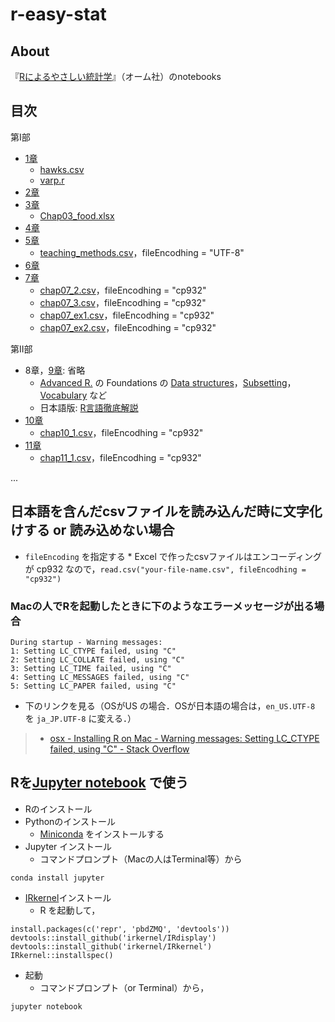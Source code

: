 # r-easy-stat
## About
『[Rによるやさしい統計学](http://shop.ohmsha.co.jp/shopdetail/000000001781/)』（オーム社）のnotebooks

## 目次
第I部

* [1章](http://whatalnk.github.io/r-easy-stat/Chap01.html)  
    * [hawks.csv](https://github.com/whatalnk/r-easy-stat/raw/master/hawks.csv)
    * [varp.r](https://github.com/whatalnk/r-easy-stat/raw/master/varp.r)
* [2章](http://whatalnk.github.io/r-easy-stat/Chap02.html)  
* [3章](http://whatalnk.github.io/r-easy-stat/Chap03.html)  
    * [Chap03_food.xlsx](https://github.com/whatalnk/r-easy-stat/raw/master/Chap03_food.xlsx)
* [4章](http://whatalnk.github.io/r-easy-stat/Chap04.html)  
* [5章](http://whatalnk.github.io/r-easy-stat/Chap05.html) 
    * [teaching_methods.csv](https://github.com/whatalnk/r-easy-stat/raw/master/teaching_methods.csv)，fileEncodhing = "UTF-8"
* [6章](http://whatalnk.github.io/r-easy-stat/Chap06.html)  
* [7章](http://whatalnk.github.io/r-easy-stat/Chap07.html)    
    * [chap07_2.csv](https://github.com/whatalnk/r-easy-stat/raw/master/chap07_2.csv)，fileEncodhing = "cp932"
    * [chap07_3.csv](https://github.com/whatalnk/r-easy-stat/raw/master/chap07_3.csv)，fileEncodhing = "cp932"
    * [chap07_ex1.csv](https://github.com/whatalnk/r-easy-stat/raw/master/chap07_ex1.csv)，fileEncodhing = "cp932"
    * [chap07_ex2.csv](https://github.com/whatalnk/r-easy-stat/raw/master/chap07_ex2.csv)，fileEncodhing = "cp932"  

第II部

* 8章，[9章](http://whatalnk.github.io/r-easy-stat/Chap09.html): 省略    
    * [Advanced R.](http://adv-r.had.co.nz/) の Foundations の [Data structures](http://adv-r.had.co.nz/Data-structures.html)，[Subsetting](http://adv-r.had.co.nz/Subsetting.html)，[Vocabulary](http://adv-r.had.co.nz/Vocabulary.html) など
    * 日本語版: [R言語徹底解説](http://www.kyoritsu-pub.co.jp/bookdetail/9784320123939)  
* [10章](http://whatalnk.github.io/r-easy-stat/Chap10.html)  
    * [chap10_1.csv](https://github.com/whatalnk/r-easy-stat/raw/master/chap10_1.csv)，fileEncodhing = "cp932"
* [11章](http://whatalnk.github.io/r-easy-stat/Chap11.html)  
    * [chap11_1.csv](https://github.com/whatalnk/r-easy-stat/raw/master/chap11_1.csv)，fileEncodhing = "cp932"

...

## 日本語を含んだcsvファイルを読み込んだ時に文字化けする or 読み込めない場合
* `fileEncoding` を指定する
      * Excel で作ったcsvファイルはエンコーディングが cp932 なので，`read.csv("your-file-name.csv", fileEncodhing = "cp932")`
      
### Macの人でRを起動したときに下のようなエラーメッセージが出る場合
```
During startup - Warning messages:
1: Setting LC_CTYPE failed, using "C"
2: Setting LC_COLLATE failed, using "C"
3: Setting LC_TIME failed, using "C"
4: Setting LC_MESSAGES failed, using "C"
5: Setting LC_PAPER failed, using "C"
```

* 下のリンクを見る（OSがUS の場合．OSが日本語の場合は，`en_US.UTF-8` を `ja_JP.UTF-8` に変える．）  

> * [osx - Installing R on Mac - Warning messages: Setting LC_CTYPE failed, using "C" - Stack Overflow](http://stackoverflow.com/questions/9689104/installing-r-on-mac-warning-messages-setting-lc-ctype-failed-using-c)

## Rを[Jupyter notebook](http://jupyter.org/) で使う

* Rのインストール
* Pythonのインストール
  * [Miniconda](http://conda.pydata.org/miniconda.html) をインストールする
* Jupyter インストール
  * コマンドプロンプト（Macの人はTerminal等）から
```
conda install jupyter
```
* [IRkernel](http://irkernel.github.io/)インストール
  * R を起動して，
```
install.packages(c('repr', 'pbdZMQ', 'devtools')) 
devtools::install_github('irkernel/IRdisplay')
devtools::install_github('irkernel/IRkernel')
IRkernel::installspec()
```
* 起動
  * コマンドプロンプト（or Terminal）から，
```
jupyter notebook
```
